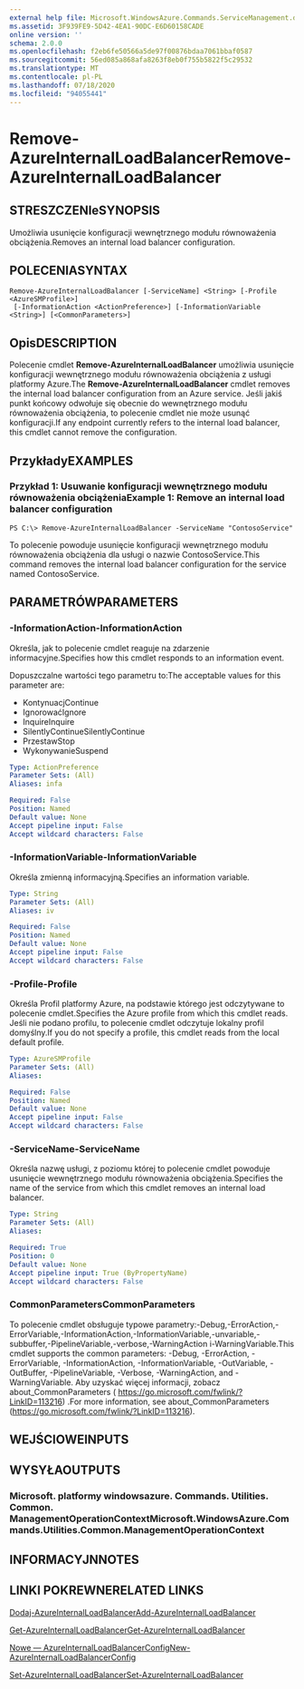 ```yaml
---
external help file: Microsoft.WindowsAzure.Commands.ServiceManagement.dll-Help.xml
ms.assetid: 3F939FE9-5D42-4EA1-90DC-E6D60158CADE
online version: ''
schema: 2.0.0
ms.openlocfilehash: f2eb6fe50566a5de97f00876bdaa7061bbaf0587
ms.sourcegitcommit: 56ed085a868afa8263f8eb0f755b5822f5c29532
ms.translationtype: MT
ms.contentlocale: pl-PL
ms.lasthandoff: 07/18/2020
ms.locfileid: "94055441"
---
```

# <span data-ttu-id="41a28-101">Remove-AzureInternalLoadBalancer</span><span class="sxs-lookup"><span data-stu-id="41a28-101">Remove-AzureInternalLoadBalancer</span></span>

## <span data-ttu-id="41a28-102">STRESZCZENIe</span><span class="sxs-lookup"><span data-stu-id="41a28-102">SYNOPSIS</span></span>
<span data-ttu-id="41a28-103">Umożliwia usunięcie konfiguracji wewnętrznego modułu równoważenia obciążenia.</span><span class="sxs-lookup"><span data-stu-id="41a28-103">Removes an internal load balancer configuration.</span></span>

## <span data-ttu-id="41a28-104">POLECENIA</span><span class="sxs-lookup"><span data-stu-id="41a28-104">SYNTAX</span></span>

```
Remove-AzureInternalLoadBalancer [-ServiceName] <String> [-Profile <AzureSMProfile>]
 [-InformationAction <ActionPreference>] [-InformationVariable <String>] [<CommonParameters>]
```

## <span data-ttu-id="41a28-105">Opis</span><span class="sxs-lookup"><span data-stu-id="41a28-105">DESCRIPTION</span></span>
<span data-ttu-id="41a28-106">Polecenie cmdlet **Remove-AzureInternalLoadBalancer** umożliwia usunięcie konfiguracji wewnętrznego modułu równoważenia obciążenia z usługi platformy Azure.</span><span class="sxs-lookup"><span data-stu-id="41a28-106">The **Remove-AzureInternalLoadBalancer** cmdlet removes the internal load balancer configuration from an Azure service.</span></span>
<span data-ttu-id="41a28-107">Jeśli jakiś punkt końcowy odwołuje się obecnie do wewnętrznego modułu równoważenia obciążenia, to polecenie cmdlet nie może usunąć konfiguracji.</span><span class="sxs-lookup"><span data-stu-id="41a28-107">If any endpoint currently refers to the internal load balancer, this cmdlet cannot remove the configuration.</span></span>

## <span data-ttu-id="41a28-108">Przykłady</span><span class="sxs-lookup"><span data-stu-id="41a28-108">EXAMPLES</span></span>

### <span data-ttu-id="41a28-109">Przykład 1: Usuwanie konfiguracji wewnętrznego modułu równoważenia obciążenia</span><span class="sxs-lookup"><span data-stu-id="41a28-109">Example 1: Remove an internal load balancer configuration</span></span>
```
PS C:\> Remove-AzureInternalLoadBalancer -ServiceName "ContosoService"
```

<span data-ttu-id="41a28-110">To polecenie powoduje usunięcie konfiguracji wewnętrznego modułu równoważenia obciążenia dla usługi o nazwie ContosoService.</span><span class="sxs-lookup"><span data-stu-id="41a28-110">This command removes the internal load balancer configuration for the service named ContosoService.</span></span>

## <span data-ttu-id="41a28-111">PARAMETRÓW</span><span class="sxs-lookup"><span data-stu-id="41a28-111">PARAMETERS</span></span>

### <span data-ttu-id="41a28-112">-InformationAction</span><span class="sxs-lookup"><span data-stu-id="41a28-112">-InformationAction</span></span>
<span data-ttu-id="41a28-113">Określa, jak to polecenie cmdlet reaguje na zdarzenie informacyjne.</span><span class="sxs-lookup"><span data-stu-id="41a28-113">Specifies how this cmdlet responds to an information event.</span></span>

<span data-ttu-id="41a28-114">Dopuszczalne wartości tego parametru to:</span><span class="sxs-lookup"><span data-stu-id="41a28-114">The acceptable values for this parameter are:</span></span>

- <span data-ttu-id="41a28-115">Kontynuacj</span><span class="sxs-lookup"><span data-stu-id="41a28-115">Continue</span></span>
- <span data-ttu-id="41a28-116">Ignorować</span><span class="sxs-lookup"><span data-stu-id="41a28-116">Ignore</span></span>
- <span data-ttu-id="41a28-117">Inquire</span><span class="sxs-lookup"><span data-stu-id="41a28-117">Inquire</span></span>
- <span data-ttu-id="41a28-118">SilentlyContinue</span><span class="sxs-lookup"><span data-stu-id="41a28-118">SilentlyContinue</span></span>
- <span data-ttu-id="41a28-119">Przestaw</span><span class="sxs-lookup"><span data-stu-id="41a28-119">Stop</span></span>
- <span data-ttu-id="41a28-120">Wykonywanie</span><span class="sxs-lookup"><span data-stu-id="41a28-120">Suspend</span></span>

```yaml
Type: ActionPreference
Parameter Sets: (All)
Aliases: infa

Required: False
Position: Named
Default value: None
Accept pipeline input: False
Accept wildcard characters: False
```

### <span data-ttu-id="41a28-121">-InformationVariable</span><span class="sxs-lookup"><span data-stu-id="41a28-121">-InformationVariable</span></span>
<span data-ttu-id="41a28-122">Określa zmienną informacyjną.</span><span class="sxs-lookup"><span data-stu-id="41a28-122">Specifies an information variable.</span></span>

```yaml
Type: String
Parameter Sets: (All)
Aliases: iv

Required: False
Position: Named
Default value: None
Accept pipeline input: False
Accept wildcard characters: False
```

### <span data-ttu-id="41a28-123">-Profile</span><span class="sxs-lookup"><span data-stu-id="41a28-123">-Profile</span></span>
<span data-ttu-id="41a28-124">Określa Profil platformy Azure, na podstawie którego jest odczytywane to polecenie cmdlet.</span><span class="sxs-lookup"><span data-stu-id="41a28-124">Specifies the Azure profile from which this cmdlet reads.</span></span>
<span data-ttu-id="41a28-125">Jeśli nie podano profilu, to polecenie cmdlet odczytuje lokalny profil domyślny.</span><span class="sxs-lookup"><span data-stu-id="41a28-125">If you do not specify a profile, this cmdlet reads from the local default profile.</span></span>

```yaml
Type: AzureSMProfile
Parameter Sets: (All)
Aliases: 

Required: False
Position: Named
Default value: None
Accept pipeline input: False
Accept wildcard characters: False
```

### <span data-ttu-id="41a28-126">-ServiceName</span><span class="sxs-lookup"><span data-stu-id="41a28-126">-ServiceName</span></span>
<span data-ttu-id="41a28-127">Określa nazwę usługi, z poziomu której to polecenie cmdlet powoduje usunięcie wewnętrznego modułu równoważenia obciążenia.</span><span class="sxs-lookup"><span data-stu-id="41a28-127">Specifies the name of the service from which this cmdlet removes an internal load balancer.</span></span>

```yaml
Type: String
Parameter Sets: (All)
Aliases: 

Required: True
Position: 0
Default value: None
Accept pipeline input: True (ByPropertyName)
Accept wildcard characters: False
```

### <span data-ttu-id="41a28-128">CommonParameters</span><span class="sxs-lookup"><span data-stu-id="41a28-128">CommonParameters</span></span>
<span data-ttu-id="41a28-129">To polecenie cmdlet obsługuje typowe parametry:-Debug,-ErrorAction,-ErrorVariable,-InformationAction,-InformationVariable,-unvariable,-subbuffer,-PipelineVariable,-verbose,-WarningAction i-WarningVariable.</span><span class="sxs-lookup"><span data-stu-id="41a28-129">This cmdlet supports the common parameters: -Debug, -ErrorAction, -ErrorVariable, -InformationAction, -InformationVariable, -OutVariable, -OutBuffer, -PipelineVariable, -Verbose, -WarningAction, and -WarningVariable.</span></span> <span data-ttu-id="41a28-130">Aby uzyskać więcej informacji, zobacz about_CommonParameters ( https://go.microsoft.com/fwlink/?LinkID=113216) .</span><span class="sxs-lookup"><span data-stu-id="41a28-130">For more information, see about_CommonParameters (https://go.microsoft.com/fwlink/?LinkID=113216).</span></span>

## <span data-ttu-id="41a28-131">WEJŚCIOWE</span><span class="sxs-lookup"><span data-stu-id="41a28-131">INPUTS</span></span>

## <span data-ttu-id="41a28-132">WYSYŁA</span><span class="sxs-lookup"><span data-stu-id="41a28-132">OUTPUTS</span></span>

### <span data-ttu-id="41a28-133">Microsoft. platformy windowsazure. Commands. Utilities. Common. ManagementOperationContext</span><span class="sxs-lookup"><span data-stu-id="41a28-133">Microsoft.WindowsAzure.Commands.Utilities.Common.ManagementOperationContext</span></span>

## <span data-ttu-id="41a28-134">INFORMACYJN</span><span class="sxs-lookup"><span data-stu-id="41a28-134">NOTES</span></span>

## <span data-ttu-id="41a28-135">LINKI POKREWNE</span><span class="sxs-lookup"><span data-stu-id="41a28-135">RELATED LINKS</span></span>

[<span data-ttu-id="41a28-136">Dodaj-AzureInternalLoadBalancer</span><span class="sxs-lookup"><span data-stu-id="41a28-136">Add-AzureInternalLoadBalancer</span></span>](./Add-AzureInternalLoadBalancer.md)

[<span data-ttu-id="41a28-137">Get-AzureInternalLoadBalancer</span><span class="sxs-lookup"><span data-stu-id="41a28-137">Get-AzureInternalLoadBalancer</span></span>](./Get-AzureInternalLoadBalancer.md)

[<span data-ttu-id="41a28-138">Nowe — AzureInternalLoadBalancerConfig</span><span class="sxs-lookup"><span data-stu-id="41a28-138">New-AzureInternalLoadBalancerConfig</span></span>](./New-AzureInternalLoadBalancerConfig.md)

[<span data-ttu-id="41a28-139">Set-AzureInternalLoadBalancer</span><span class="sxs-lookup"><span data-stu-id="41a28-139">Set-AzureInternalLoadBalancer</span></span>](./Set-AzureInternalLoadBalancer.md)


